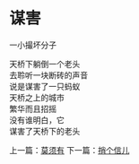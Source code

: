 # 谋害
一小撮坏分子

天桥下躺倒一个老头\
去聆听一块断砖的声音\
说是谋害了一只蚂蚁\
天桥之上的城市\
繁华而且招摇\
没有谁明白，它\
谋害了天桥下的老头


上一篇：[莫须有](1479c1e530ac49b7b456dff666085047.md)  下一篇：[捎个信儿](3da320c2ab7e47699166c3f46037fd04.md)
